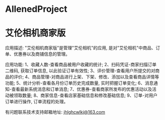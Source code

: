 # AllenedProject
# 艾伦相机商家版

应用描述: "艾伦相机商家版"是管理"艾伦相机"的应用, 是对"艾伦相机"中商品、订单、优惠券以及商铺信息的管理。

应用功能: 
      1、收藏人数-查看商品被用户收藏的统计; 
      2、扫码凭证-商家扫描订单二维码, 获取订单信息, 以此验证订单有效性; 
      3、评价管理-查看用户所提交的对商品的评价; 
      4、商品管理-对商品进行上架、下架、修改、添加以及查看商品详情等功能; 
      5、统计分析-查看各月份订单历史完成数量,  实时把握订单变化; 
      6、消息通知-查看最新系统消息和订单消息; 
      7、优惠券-查看商家所发布的优惠活动以及活动被领取数量; 
      8、商家信息-查看店家基础信息和修改基础信息; 
      9、订单-对用户订单进行操作, 订单流程的处理。

有问题联系技术支持邮箱地址: jhlghcwlkj@163.com
